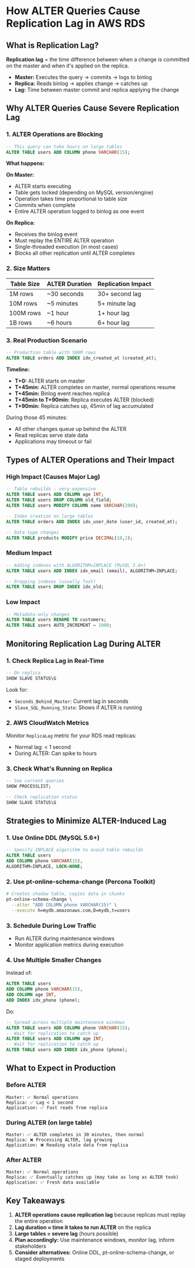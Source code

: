 # How ALTER Queries Cause Replication Lag in AWS RDS

## What is Replication Lag?

**Replication lag** = the time difference between when a change is committed on the master and when it's applied on the replica.

- **Master:** Executes the query → commits → logs to binlog
- **Replica:** Reads binlog → applies change → catches up
- **Lag:** Time between master commit and replica applying the change

## Why ALTER Queries Cause Severe Replication Lag

### 1. ALTER Operations are Blocking

```sql
-- This query can take hours on large tables
ALTER TABLE users ADD COLUMN phone VARCHAR(15);
```

**What happens:**

**On Master:**
- ALTER starts executing
- Table gets locked (depending on MySQL version/engine)
- Operation takes time proportional to table size
- Commits when complete
- Entire ALTER operation logged to binlog as one event

**On Replica:**
- Receives the binlog event
- Must replay the ENTIRE ALTER operation
- Single-threaded execution (in most cases)
- Blocks all other replication until ALTER completes

### 2. Size Matters

| Table Size | ALTER Duration | Replication Impact |
|------------|----------------|-------------------|
| 1M rows | ~30 seconds | 30+ second lag |
| 10M rows | ~5 minutes | 5+ minute lag |
| 100M rows | ~1 hour | 1+ hour lag |
| 1B rows | ~6 hours | 6+ hour lag |

### 3. Real Production Scenario

```sql
-- Production table with 500M rows
ALTER TABLE orders ADD INDEX idx_created_at (created_at);
```

**Timeline:**
- **T+0:** ALTER starts on master
- **T+45min:** ALTER completes on master, normal operations resume
- **T+45min:** Binlog event reaches replica
- **T+45min to T+90min:** Replica executes ALTER (blocked)
- **T+90min:** Replica catches up, 45min of lag accumulated

During those 45 minutes:
- All other changes queue up behind the ALTER
- Read replicas serve stale data
- Applications may timeout or fail

## Types of ALTER Operations and Their Impact

### High Impact (Causes Major Lag)

```sql
-- Table rebuilds - very expensive
ALTER TABLE users ADD COLUMN age INT;
ALTER TABLE users DROP COLUMN old_field;
ALTER TABLE users MODIFY COLUMN name VARCHAR(200);

-- Index creation on large tables
ALTER TABLE orders ADD INDEX idx_user_date (user_id, created_at);

-- Data type changes
ALTER TABLE products MODIFY price DECIMAL(10,2);
```

### Medium Impact

```sql
-- Adding indexes with ALGORITHM=INPLACE (MySQL 5.6+)
ALTER TABLE users ADD INDEX idx_email (email), ALGORITHM=INPLACE;

-- Dropping indexes (usually fast)
ALTER TABLE users DROP INDEX idx_old;
```

### Low Impact

```sql
-- Metadata-only changes
ALTER TABLE users RENAME TO customers;
ALTER TABLE users AUTO_INCREMENT = 1000;
```

## Monitoring Replication Lag During ALTER

### 1. Check Replica Lag in Real-Time

```sql
-- On replica
SHOW SLAVE STATUS\G
```

Look for:
- `Seconds_Behind_Master`: Current lag in seconds
- `Slave_SQL_Running_State`: Shows if ALTER is running

### 2. AWS CloudWatch Metrics

Monitor `ReplicaLag` metric for your RDS read replicas:
- Normal lag: < 1 second
- During ALTER: Can spike to hours

### 3. Check What's Running on Replica

```sql
-- See current queries
SHOW PROCESSLIST;

-- Check replication status
SHOW SLAVE STATUS\G
```

## Strategies to Minimize ALTER-Induced Lag

### 1. Use Online DDL (MySQL 5.6+)

```sql
-- Specify INPLACE algorithm to avoid table rebuilds
ALTER TABLE users 
ADD COLUMN phone VARCHAR(15), 
ALGORITHM=INPLACE, LOCK=NONE;
```

### 2. Use pt-online-schema-change (Percona Toolkit)

```bash
# Creates shadow table, copies data in chunks
pt-online-schema-change \
  --alter "ADD COLUMN phone VARCHAR(15)" \
  --execute h=mydb.amazonaws.com,D=mydb,t=users
```

### 3. Schedule During Low Traffic

- Run ALTER during maintenance windows
- Monitor application metrics during execution

### 4. Use Multiple Smaller Changes

Instead of:
```sql
ALTER TABLE users 
ADD COLUMN phone VARCHAR(15),
ADD COLUMN age INT,
ADD INDEX idx_phone (phone);
```

Do:
```sql
-- Spread across multiple maintenance windows
ALTER TABLE users ADD COLUMN phone VARCHAR(15);
-- Wait for replication to catch up
ALTER TABLE users ADD COLUMN age INT;
-- Wait for replication to catch up  
ALTER TABLE users ADD INDEX idx_phone (phone);
```

## What to Expect in Production

### Before ALTER
```
Master: ✅ Normal operations
Replica: ✅ Lag < 1 second
Application: ✅ Fast reads from replica
```

### During ALTER (on large table)
```
Master: ✅ ALTER completes in 30 minutes, then normal
Replica: ❌ Processing ALTER, lag growing
Application: ❌ Reading stale data from replica
```

### After ALTER
```
Master: ✅ Normal operations
Replica: ✅ Eventually catches up (may take as long as ALTER took)
Application: ✅ Fresh data available
```

## Key Takeaways

1. **ALTER operations cause replication lag** because replicas must replay the entire operation
2. **Lag duration ≈ time it takes to run ALTER** on the replica
3. **Large tables = severe lag** (hours possible)
4. **Plan accordingly:** Use maintenance windows, monitor lag, inform stakeholders
5. **Consider alternatives:** Online DDL, pt-online-schema-change, or staged deployments
